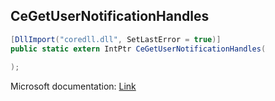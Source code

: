 ## CeGetUserNotificationHandles

```csharp
[DllImport("coredll.dll", SetLastError = true)]
public static extern IntPtr CeGetUserNotificationHandles(
   
);
```

Microsoft documentation: [Link](https://learn.microsoft.com/en-us/previous-versions/windows/embedded/ms908077(v=msdn.10))
